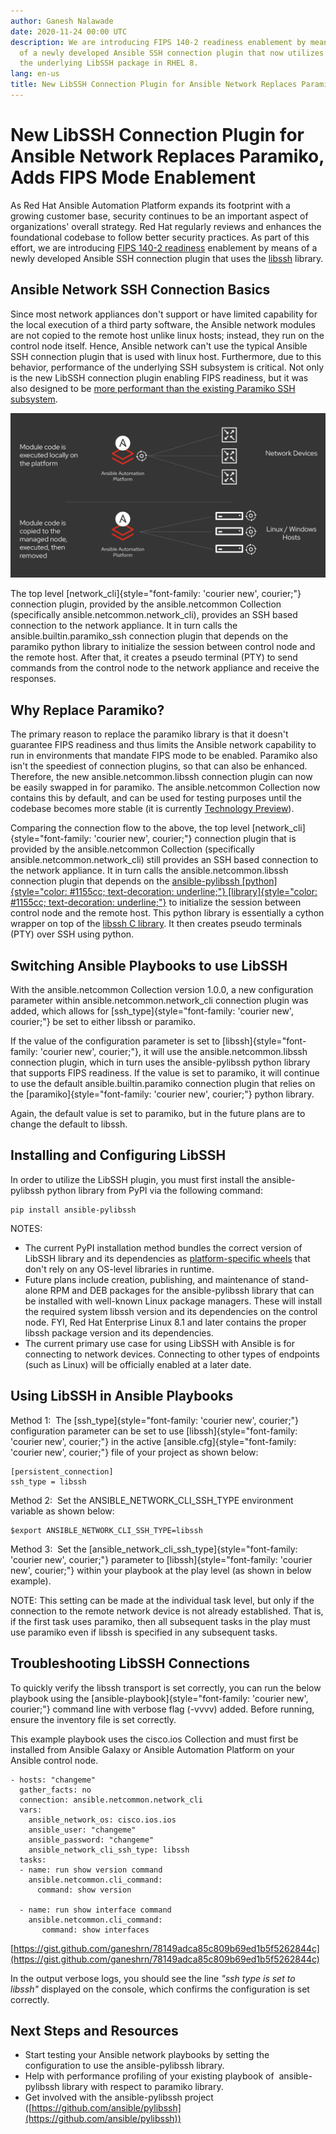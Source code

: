 ```yaml
---
author: Ganesh Nalawade
date: 2020-11-24 00:00 UTC
description: We are introducing FIPS 140-2 readiness enablement by means
  of a newly developed Ansible SSH connection plugin that now utilizes
  the underlying LibSSH package in RHEL 8.
lang: en-us
title: New LibSSH Connection Plugin for Ansible Network Replaces Paramiko, Adds FIPS Mode Enablement
---
```


# New LibSSH Connection Plugin for Ansible Network Replaces Paramiko, Adds FIPS Mode Enablement

As Red Hat Ansible Automation Platform expands its footprint with a
growing customer base, security continues to be an important aspect of
organizations' overall strategy. Red Hat regularly reviews and enhances
the foundational codebase to follow better security practices. As part
of this effort, we are introducing [FIPS 140-2
readiness](https://www.sdxcentral.com/security/definitions/what-does-mean-fips-compliant/)
enablement by means of a newly developed Ansible SSH connection plugin
that uses the [libssh](https://www.libssh.org/) library.

## Ansible Network SSH Connection Basics

Since most network appliances don\'t support or have limited capability
for the local execution of a third party software, the Ansible network
modules are not copied to the remote host unlike linux hosts; instead,
they run on the control node itself. Hence, Ansible network can't use
the typical Ansible SSH connection plugin that is used with linux host.
Furthermore, due to this behavior, performance of the underlying SSH
subsystem is critical. Not only is the new LibSSH connection plugin
enabling FIPS readiness, but it was also designed to be [more performant
than the existing Paramiko SSH
subsystem](https://elegantnetwork.github.io/posts/comparing-ssh/).

![diagram of module code execution](/images/posts/archive/module-code-execution-diagram.png)

The top level
[network_cli]{style="font-family: 'courier new', courier;"} connection
plugin, provided by the ansible.netcommon Collection (specifically
ansible.netcommon.network_cli), provides an SSH based connection to the
network appliance. It in turn calls the ansible.builtin.paramiko_ssh
connection plugin that depends on the paramiko python library to
initialize the session between control node and the remote host. After
that, it creates a pseudo terminal (PTY) to send commands from the
control node to the network appliance and receive the responses.

## Why Replace Paramiko?

The primary reason to replace the paramiko library is that it doesn't
guarantee FIPS readiness and thus limits the Ansible network capability
to run in environments that mandate FIPS mode to be enabled. Paramiko
also isn't the speediest of connection plugins, so that can also be
enhanced. Therefore, the new ansible.netcommon.libssh connection plugin
can now be easily swapped in for paramiko. The ansible.netcommon
Collection now contains this by default, and can be used for testing
purposes until the codebase becomes more stable (it is currently
[Technology Preview](https://access.redhat.com/solutions/21101)).

Comparing the connection flow to the above, the top level
[network_cli]{style="font-family: 'courier new', courier;"} connection
plugin that is provided by the ansible.netcommon Collection
(specifically ansible.netcommon.network_cli) still provides an SSH based
connection to the network appliance. It in turn calls the
ansible.netcommon.libssh connection plugin that depends on the
[ansible-pylibssh
[python]{style="color: #1155cc; text-decoration: underline;"}
[library]{style="color: #1155cc; text-decoration: underline;"}](https://pypi.org/project/ansible-pylibssh/)
to initialize the session between control node and the remote host. This
python library is essentially a cython wrapper on top of the [libssh C
library](https://www.libssh.org/). It then creates pseudo terminals
(PTY) over SSH using python.

## Switching Ansible Playbooks to use LibSSH

With the ansible.netcommon Collection version 1.0.0, a new configuration
parameter within ansible.netcommon.network_cli connection plugin was
added, which allows for
[ssh_type]{style="font-family: 'courier new', courier;"} be set to
either libssh or paramiko. 

If the value of the configuration parameter is set to
[libssh]{style="font-family: 'courier new', courier;"}, it will use the
ansible.netcommon.libssh connection plugin, which in turn uses the
ansible-pylibssh python library that supports FIPS readiness. If the
value is set to paramiko, it will continue to use the default
ansible.builtin.paramiko connection plugin that relies on the
[paramiko]{style="font-family: 'courier new', courier;"} python
library. 

Again, the default value is set to paramiko, but in the future plans are
to change the default to libssh.

## Installing and Configuring LibSSH

In order to utilize the LibSSH plugin, you must first install the
ansible-pylibssh python library from PyPI via the following command:

``` 
pip install ansible-pylibssh
```

NOTES:

-   The current PyPI installation method bundles the correct version of
    LibSSH library and its dependencies as [platform-specific
    wheels](https://packaging.python.org/glossary/#term-Built-Distribution)
    that don't rely on any OS-level libraries in runtime.
-   Future plans include creation, publishing, and maintenance of
    stand-alone RPM and DEB packages for the ansible-pylibssh library
    that can be installed with well-known Linux package managers. These
    will install the required system libssh version and its dependencies
    on the control node. FYI, Red Hat Enterprise Linux 8.1 and later
    contains the proper libssh package version and its dependencies.
-   The current primary use case for using LibSSH with Ansible is for
    connecting to network devices. Connecting to other types of
    endpoints (such as Linux) will be officially enabled at a later
    date.

## Using LibSSH in Ansible Playbooks

Method 1:  The [ssh_type]{style="font-family: 'courier new', courier;"}
configuration parameter can be set to use
[libssh]{style="font-family: 'courier new', courier;"} in the active
[ansible.cfg]{style="font-family: 'courier new', courier;"} file of your
project as shown below:

``` 
[persistent_connection]
ssh_type = libssh
```

Method 2:  Set the ANSIBLE_NETWORK_CLI_SSH_TYPE environment variable as
shown below:

``` 
$export ANSIBLE_NETWORK_CLI_SSH_TYPE=libssh
```

Method 3:  Set the
[ansible_network_cli_ssh_type]{style="font-family: 'courier new', courier;"}
parameter to [libssh]{style="font-family: 'courier new', courier;"}
within your playbook at the play level (as shown in below example).

NOTE: This setting can be made at the individual task level, but only if
the connection to the remote network device is not already established.
That is, if the first task uses paramiko, then all subsequent tasks in
the play must use paramiko even if libssh is specified in any subsequent
tasks.

## Troubleshooting LibSSH Connections

To quickly verify the libssh transport is set correctly, you can run the
below playbook using the
[ansible-playbook]{style="font-family: 'courier new', courier;"} command
line with verbose flag (-vvvv) added. Before running, ensure the
inventory file is set correctly.

This example playbook uses the cisco.ios Collection and must first be
installed from Ansible Galaxy or Ansible Automation Platform on your
Ansible control node.

``` 
- hosts: "changeme"
  gather_facts: no
  connection: ansible.netcommon.network_cli
  vars:
    ansible_network_os: cisco.ios.ios
    ansible_user: "changeme"
    ansible_password: "changeme"
    ansible_network_cli_ssh_type: libssh
  tasks:
  - name: run show version command
    ansible.netcommon.cli_command:
      command: show version

  - name: run show interface command
    ansible.netcommon.cli_command:
       command: show interfaces
```

[https://gist.github.com/ganeshrn/78149adca85c809b69ed1b5f5262844c](https://gist.github.com/ganeshrn/78149adca85c809b69ed1b5f5262844c)

In the output verbose logs, you should see the line *"ssh type is set to
libssh"* displayed on the console, which confirms the configuration is
set correctly.

## Next Steps and Resources

-   Start testing your Ansible network playbooks by setting the
    configuration to use the ansible-pylibssh library.
-   Help with performance profiling of your existing playbook of 
    ansible-pylibssh library with respect to paramiko library.
-   Get involved with the ansible-pylibssh project
    ([https://github.com/ansible/pylibssh](https://github.com/ansible/pylibssh))
